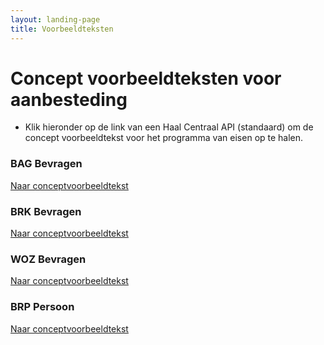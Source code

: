 ```yaml
---
layout: landing-page
title: Voorbeeldteksten
---
```


# Concept voorbeeldteksten voor aanbesteding
* Klik hieronder op de link van een Haal Centraal API (standaard) om de concept voorbeeldtekst voor het programma van eisen op te halen.

<div class="row">

  <div class="col">
    <div class="card no-border">
      <div class="card-body">
        <h3 class="card-title">BAG Bevragen</h3>
        <p class="card-text">
          <a href="https://vng-realisatie.github.io/Haal-Centraal/BAG-voorbeeldtekst">Naar conceptvoorbeeldtekst</a>
        </p>
      </div>
    </div>
  </div>
  <div class="col">
    <div class="card no-border">
      <div class="card-body">
        <h3 class="card-title">BRK Bevragen</h3>
        <p class="card-text"> 
          <a href="https://vng-realisatie.github.io/Haal-Centraal/BRK-voorbeeldtekst">Naar conceptvoorbeeldtekst</a>
        </p>
      </div>
    </div>
  </div>
  <div class="col">
    <div class="card no-border">
      <div class="card-body">
        <h3 class="card-title">WOZ Bevragen</h3>
        <p class="card-text">
          <a href="https://vng-realisatie.github.io/Haal-Centraal/WOZ-voorbeeldtekst">Naar conceptvoorbeeldtekst</a>
        </p>
        </div>
    </div>
  </div>
</div>  
<div class="row">
  <div class="col">
    <div class="card no-border">
      <div class="card-body">
        <h3 class="card-title">BRP Persoon</h3>
        <p class="card-text">
          <a href="https://brp-api.github.io/Haal-Centraal/BRP-voorbeeldtekst">Naar conceptvoorbeeldtekst</a>
        </p>
        </div>
    </div>
  </div>
  <div class="col">
    <div class="card no-border">
      <div class="card-body">
        <h3 class="card-title">&nbsp;</h3>
        <p class="card-text">&nbsp;</p>
      </div>
    </div>
  </div>
  <div class="col">
    <div class="card no-border">
      <div class="card-body">
        <h3 class="card-title">&nbsp;</h3>
        <p class="card-text">&nbsp;</p>
      </div>
    </div>
  </div>
</div>
<br>


&nbsp;   

&nbsp;   
